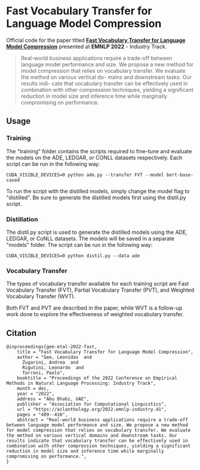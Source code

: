 # Fast Vocabulary Transfer for Language Model Compression
Official code for the paper titled [**Fast Vocabulary Transfer for Language Model Compression**](https://aclanthology.org/2022.emnlp-industry.41) presented at **EMNLP 2022** - Industry Track.

> Real-world business applications require a trade-off between language model performance and size. We propose a new method for model compression that relies on vocabulary transfer. We evaluate the method on various vertical do- mains and downstream tasks. Our results indi- cate that vocabulary transfer can be effectively used in combination with other compression techniques, yielding a significant reduction in model size and inference time while marginally compromising on performance.

## Usage

### Training
The "training" folder contains the scripts required to fine-tune and evaluate the models on the ADE, LEDGAR, or CONLL datasets respectively. Each script can be run in the following way:

```
CUDA_VISIBLE_DEVICES=0 python ade.py --transfer FVT --model bert-base-cased
```

To run the script with the distilled models, simply change the model flag to "distilled". Be sure to generate the distilled models first using the distil.py script.

### Distillation
The distil.py script is used to generate the distilled models using the ADE, LEDGAR, or CoNLL datasets. The models will be saved in a separate "models" folder. The script can be run in the following way:

```
CUDA_VISIBLE_DEVICES=0 python distil.py --data ade
```

### Vocabulary Transfer
The types of vocabulary transfer available for each training script are Fast Vocabulary Transfer (FVT), Partial Vocabulary Transfer (PVT), and Weighted Vocabulary Transfer (WVT).

Both FVT and PVT are described in the paper, while WVT is a follow-up work done to explore the effectiveness of weighted vocabulary transfer.

## Citation
```
@inproceedings{gee-etal-2022-fast,
    title = "Fast Vocabulary Transfer for Language Model Compression",
    author = "Gee, Leonidas  and
      Zugarini, Andrea  and
      Rigutini, Leonardo  and
      Torroni, Paolo",
    booktitle = "Proceedings of the 2022 Conference on Empirical Methods in Natural Language Processing: Industry Track",
    month = dec,
    year = "2022",
    address = "Abu Dhabi, UAE",
    publisher = "Association for Computational Linguistics",
    url = "https://aclanthology.org/2022.emnlp-industry.41",
    pages = "409--416",
    abstract = "Real-world business applications require a trade-off between language model performance and size. We propose a new method for model compression that relies on vocabulary transfer. We evaluate the method on various vertical domains and downstream tasks. Our results indicate that vocabulary transfer can be effectively used in combination with other compression techniques, yielding a significant reduction in model size and inference time while marginally compromising on performance.",
}
```
